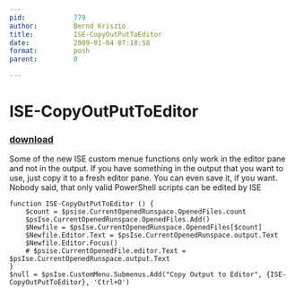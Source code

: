 ```yaml
---
pid:            779
author:         Bernd Kriszio
title:          ISE-CopyOutPutToEditor
date:           2009-01-04 07:18:58
format:         posh
parent:         0

---
```


# ISE-CopyOutPutToEditor

### [download](//scripts/779.ps1)

Some of the new ISE custom menue functions only work in the editor pane and not in the output. If you have something in the output that you want to use, just copy it to a fresh editor pane. You can even save it, if you want. Nobody said, that only valid PowerShell scripts can be edited by ISE

```posh
function ISE-CopyOutPutToEditor () {
    $count = $psise.CurrentOpenedRunspace.OpenedFiles.count
    $psIse.CurrentOpenedRunspace.OpenedFiles.Add()
    $Newfile = $psIse.CurrentOpenedRunspace.OpenedFiles[$count]
    $Newfile.Editor.Text = $psIse.CurrentOpenedRunspace.output.Text
    $Newfile.Editor.Focus()
    # $psise.CurrentOpenedFile.editor.Text = $psIse.CurrentOpenedRunspace.output.Text
}
$null = $psIse.CustomMenu.Submenus.Add("Copy Output to Editor", {ISE-CopyOutPutToEditor}, 'Ctrl+O')

```
